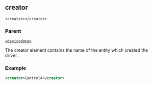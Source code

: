 
## creator

`<creator></creator>`


### Parent

[`<devicedata>`][1]


The creator element contains the name of the entity which created the driver.


### Example

```xml
<creator>Control4</creator>
```

[1]:	https://snap-one.github.io/docs-driverworks-xml/#common-xml-devicedata